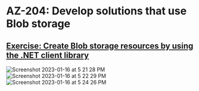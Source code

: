 # AZ-204: Develop solutions that use Blob storage

## [Exercise: Create Blob storage resources by using the .NET client library](https://learn.microsoft.com/en-us/training/modules/work-azure-blob-storage/3-develop-blob-storage-dotnet)
![Screenshot 2023-01-16 at 5 21 28 PM](https://user-images.githubusercontent.com/86092532/212787159-6fa50b41-8ba0-49da-9390-880a7134973d.png)
![Screenshot 2023-01-16 at 5 22 29 PM](https://user-images.githubusercontent.com/86092532/212787169-ea645f87-70ca-483f-9c40-7af29ece8a8e.png)
![Screenshot 2023-01-16 at 5 24 26 PM](https://user-images.githubusercontent.com/86092532/212787277-e9699a70-6a9a-4056-a830-f734f86d3829.png)
